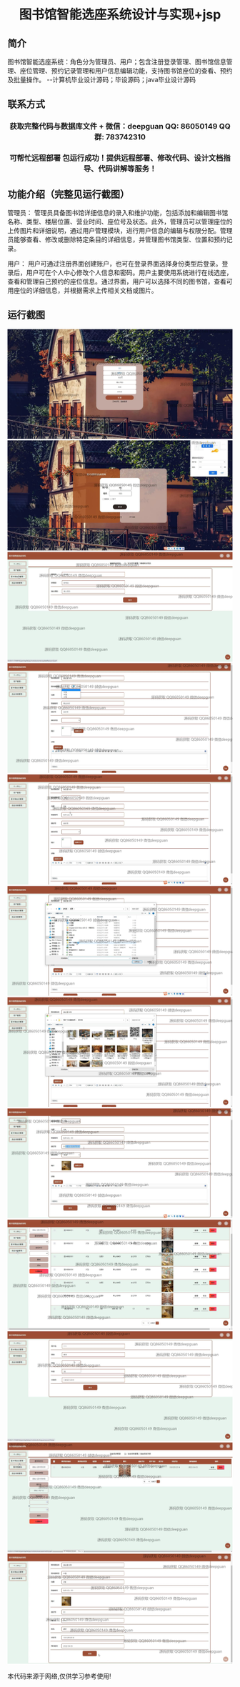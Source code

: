 <p><h1 align="center">图书馆智能选座系统设计与实现+jsp</h1></p>

## 简介
图书馆智能选座系统：角色分为管理员、用户；包含注册登录管理、图书馆信息管理、座位管理、预约记录管理和用户信息编辑功能，支持图书馆座位的查看、预约及批量操作。    --计算机毕业设计源码；毕设源码；java毕业设计源码


## 联系方式
<p><h3 align="center">获取完整代码与数据库文件 + 微信：deepguan QQ: 86050149 QQ群: 783742310</h3></p>
<p><h3 align="center">可帮忙远程部署 包运行成功！提供远程部署、修改代码、设计文档指导、代码讲解等服务！</h3></p>

## 功能介绍（完整见运行截图）
管理员： 管理员具备图书馆详细信息的录入和维护功能，包括添加和编辑图书馆名称、类型、楼层位置、营业时间、座位号及状态。此外，管理员可以管理座位的上传图片和详细说明，通过用户管理模块，进行用户信息的编辑与权限分配。管理员能够查看、修改或删除特定条目的详细信息，并管理图书馆类型、位置和预约记录。

用户： 用户可通过注册界面创建账户，也可在登录界面选择身份类型后登录。登录后，用户可在个人中心修改个人信息和密码。用户主要使用系统进行在线选座，查看和管理自己预约的座位信息。通过界面，用户可以选择不同的图书馆，查看可用座位的详细信息，并根据需求上传相关文档或图片。


## 运行截图
![](img/001.jpg)
![](img/002.jpg)
![](img/003.jpg)
![](img/004.jpg)
![](img/005.jpg)
![](img/006.jpg)
![](img/007.jpg)
![](img/008.jpg)
![](img/009.jpg)
![](img/010.jpg)
![](img/011.jpg)
![](img/012.jpg)

<p>本代码来源于网络,仅供学习参考使用!</p>
